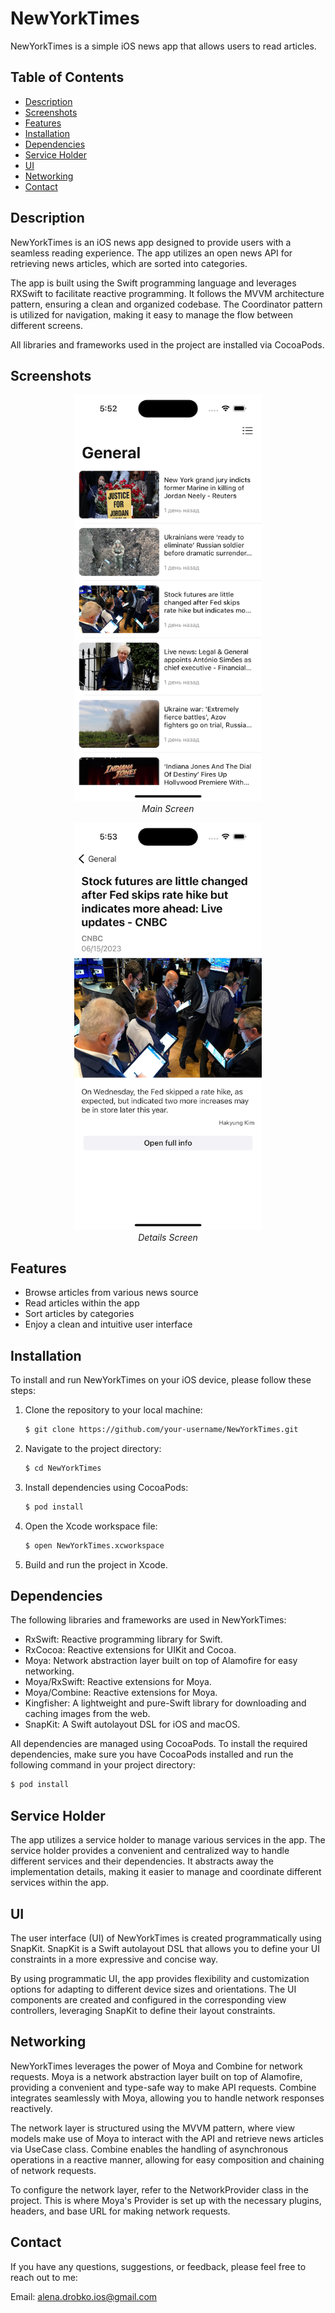 # NewYorkTimes

NewYorkTimes is a simple iOS news app that allows users to read articles.

## Table of Contents

- [Description](#description)
- [Screenshots](#screenshots)
- [Features](#features)
- [Installation](#installation)
- [Dependencies](#dependencies)
- [Service Holder](#service-holder)
- [UI](#ui)
- [Networking](#networking)
- [Contact](#contact)

## Description

NewYorkTimes is an iOS news app designed to provide users with a seamless reading experience. The app utilizes an open news API for retrieving news articles, which are sorted into categories. 

The app is built using the Swift programming language and leverages RXSwift to facilitate reactive programming. It follows the MVVM architecture pattern, ensuring a clean and organized codebase. The Coordinator pattern is utilized for navigation, making it easy to manage the flow between different screens. 

All libraries and frameworks used in the project are installed via CocoaPods.

## Screenshots

<p align="center">
  <img src="screenshots/screenshot1.png" alt="Screenshot 1" width="300" />
  <br />
  <em>Main Screen</em>
</p>

<p align="center">
  <img src="screenshots/screenshot2.png" alt="Screenshot 2" width="300" />
  <br />
  <em>Details Screen</em>
</p>

## Features

- Browse articles from various news source
- Read articles within the app
- Sort articles by categories
- Enjoy a clean and intuitive user interface

## Installation

To install and run NewYorkTimes on your iOS device, please follow these steps:

1. Clone the repository to your local machine:

   ```bash
   $ git clone https://github.com/your-username/NewYorkTimes.git

2. Navigate to the project directory:

   ```bash
   $ cd NewYorkTimes

4. Install dependencies using CocoaPods:

   ```bash
   $ pod install
   
6. Open the Xcode workspace file:

   ```bash
   $ open NewYorkTimes.xcworkspace
   
8. Build and run the project in Xcode.

## Dependencies

The following libraries and frameworks are used in NewYorkTimes:

- RxSwift: Reactive programming library for Swift.
- RxCocoa: Reactive extensions for UIKit and Cocoa.
- Moya: Network abstraction layer built on top of Alamofire for easy networking.
- Moya/RxSwift: Reactive extensions for Moya.
- Moya/Combine: Reactive extensions for Moya.
- Kingfisher: A lightweight and pure-Swift library for downloading and caching images from the web.
- SnapKit: A Swift autolayout DSL for iOS and macOS.

All dependencies are managed using CocoaPods. To install the required dependencies, make sure you have CocoaPods installed and run the following command in your project directory:

```bash
$ pod install
```

## Service Holder

The app utilizes a service holder to manage various services in the app. The service holder provides a convenient and centralized way to handle different services and their dependencies. It abstracts away the implementation details, making it easier to manage and coordinate different services within the app.

## UI

The user interface (UI) of NewYorkTimes is created programmatically using SnapKit. SnapKit is a Swift autolayout DSL that allows you to define your UI constraints in a more expressive and concise way.

By using programmatic UI, the app provides flexibility and customization options for adapting to different device sizes and orientations. The UI components are created and configured in the corresponding view controllers, leveraging SnapKit to define their layout constraints.

## Networking

NewYorkTimes leverages the power of Moya and Combine for network requests. Moya is a network abstraction layer built on top of Alamofire, providing a convenient and type-safe way to make API requests. Combine integrates seamlessly with Moya, allowing you to handle network responses reactively.

The network layer is structured using the MVVM pattern, where view models make use of Moya to interact with the API and retrieve news articles via UseCase class. Combine enables the handling of asynchronous operations in a reactive manner, allowing for easy composition and chaining of network requests.

To configure the network layer, refer to the NetworkProvider class in the project. This is where Moya's Provider is set up with the necessary plugins, headers, and base URL for making network requests.

## Contact

If you have any questions, suggestions, or feedback, please feel free to reach out to me:

Email: alena.drobko.ios@gmail.com
